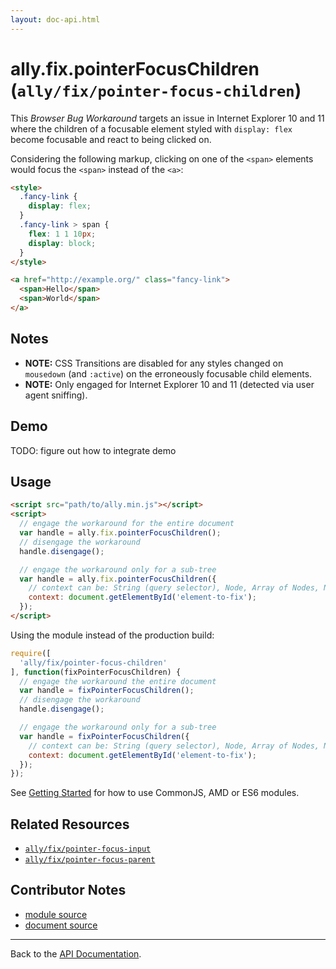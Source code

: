 ```yaml
---
layout: doc-api.html
---
```


# ally.fix.pointerFocusChildren (`ally/fix/pointer-focus-children`)

This *Browser Bug Workaround* targets an issue in Internet Explorer 10 and 11 where the children of a focusable element styled with `display: flex` become focusable and react to being clicked on.

Considering the following markup, clicking on one of the `<span>` elements would focus the `<span>` instead of the `<a>`:

```html
<style>
  .fancy-link {
    display: flex;
  }
  .fancy-link > span {
    flex: 1 1 10px;
    display: block;
  }
</style>

<a href="http://example.org/" class="fancy-link">
  <span>Hello</span>
  <span>World</span>
</a>
```


## Notes

* **NOTE:** CSS Transitions are disabled for any styles changed on `mousedown` (and `:active`) on the erroneously focusable child elements.
* **NOTE:** Only engaged for Internet Explorer 10 and 11 (detected via user agent sniffing).


## Demo

TODO: figure out how to integrate demo


## Usage

```html
<script src="path/to/ally.min.js"></script>
<script>
  // engage the workaround for the entire document
  var handle = ally.fix.pointerFocusChildren();
  // disengage the workaround
  handle.disengage();

  // engage the workaround only for a sub-tree
  var handle = ally.fix.pointerFocusChildren({
    // context can be: String (query selector), Node, Array of Nodes, NodeList, HTMLCollection
    context: document.getElementById('element-to-fix');
  });
</script>
```

Using the module instead of the production build:

```js
require([
  'ally/fix/pointer-focus-children'
], function(fixPointerFocusChildren) {
  // engage the workaround the entire document
  var handle = fixPointerFocusChildren();
  // disengage the workaround
  handle.disengage();

  // engage the workaround only for a sub-tree
  var handle = fixPointerFocusChildren({
    // context can be: String (query selector), Node, Array of Nodes, NodeList, HTMLCollection
    context: document.getElementById('element-to-fix');
  });
});
```

See [Getting Started](../../getting-started.md) for how to use CommonJS, AMD or ES6 modules.


## Related Resources

* [`ally/fix/pointer-focus-input`](pointer-focus-input.md)
* [`ally/fix/pointer-focus-parent`](pointer-focus-parent.md)


## Contributor Notes

* [module source](https://github.com/medialize/ally.js/blob/build-modules/src/fix/pointer-focus-children.js)
* [document source](https://github.com/medialize/ally.js/blob/build-modules/docs/api/fix/pointer-focus-children.md)

---

Back to the [API Documentation](../README.md).

